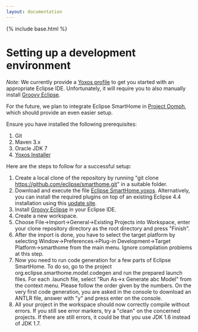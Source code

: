 ```yaml
---
layout: documentation
---
```


{% include base.html %}

# Setting up a development environment

_Note:_ We currently provide a [Yoxos profile](https://github.com/eclipse/smarthome/blob/master/targetplatform/Eclipse%20SmartHome.yoxos) to get you started with an appropriate Eclipse IDE. Unfortunately, it will require you to also manually install [Groovy Eclipse](http://groovy.codehaus.org/Eclipse+Plugin).

For the future, we plan to integrate Eclipse SmartHome in [Project Oomph](http://wiki.eclipse.org/Eclipse_Oomph_Installer), which should provide an even easier setup.

Ensure you have installed the following prerequisites:

1. Git
1. Maven 3.x
1. Oracle JDK 7
1. [Yoxos Installer](https://yoxos.eclipsesource.com/downloadlauncher.html)

Here are the steps to follow for a successful setup:

1. Create a local clone of the repository by running "git clone https://github.com/eclipse/smarthome.git" in a suitable folder.
1. Download and execute the file [Eclipse SmartHome.yoxos](https://github.com/eclipse/smarthome/blob/master/targetplatform/Eclipse%20SmartHome.yoxos). Alternatively, you can install the required plugins on top of an existing Eclipse 4.4 installation using this [update site](http://yoxos.eclipsesource.com/userdata/profile/09528bbc51589d837ad95c819fdac25b).
1. Install [Groovy Eclipse](http://groovy.codehaus.org/Eclipse+Plugin) in your Eclipse IDE.
1. Create a new workspace.
1. Choose File->Import->General->Existing Projects into Workspace, enter your clone repository directory as the root directory and press "Finish".
1. After the import is done, you have to select the target platform by selecting Window->Preferences->Plug-in Development->Target Platform->smarthome from the main menu. Ignore compilation problems at this step.
1. Now you need to run code generation for a few parts of Eclipse SmartHome. To do so, go to the project org.eclipse.smarthome.model.codegen and run the prepared launch files. For each .launch file, select "Run As->x Generate abc Model" from the context menu. Please follow the order given by the numbers. On the very first code generation, you are asked in the console to download an ANTLR file, answer with "y" and press enter on the console.
1. All your project in the workspace should now correctly compile without errors. If you still see error markers, try a "clean" on the concerned projects. If there are still errors, it could be that you use JDK 1.6 instead of JDK 1.7.
